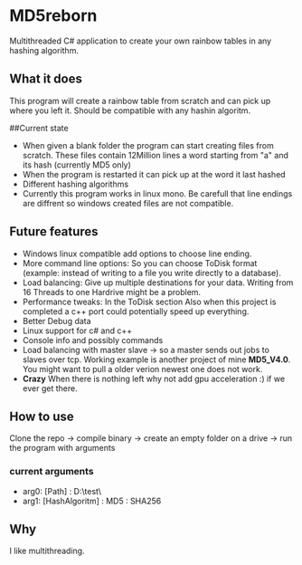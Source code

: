 # MD5reborn
Multithreaded C# application to create your own rainbow tables in any hashing algorithm.

## What it does
This program will create a rainbow table from scratch and can pick up where you left it.
Should be compatible with any hashin algoritm.

##Current state
* When given a blank folder the program can start creating files from scratch. These files contain 12Million lines a word starting from "a" and its hash (currently MD5 only)
* When the program is restarted it can pick up at the word it last hashed
* Different hashing algorithms
* Currently this program works in linux mono. Be carefull that line endings are diffrent so windows created files are not compatible.

## Future features
* Windows linux compatible add options to choose line ending.
* More command line options: So you can choose ToDisk format (example: instead of writing to a file you write directly to a database).
* Load balancing: Give up multiple destinations for your data. Writing from 16 Threads to one Hardrive might be a problem.
* Performance tweaks: In the ToDisk section Also when this project is completed a c++ port could potentially speed up everything.
* Better Debug data
* Linux support for c# and c++
* Console info and possibly commands
* Load balancing with master slave -> so a master sends out jobs to slaves over tcp. Working example is another project of mine  **MD5_V4.0**. You might want to pull a older verion newest one does not work.
* **Crazy** When there is nothing left why not add gpu acceleration :) if we ever get there.

## How to use
Clone the repo -> compile binary -> create an empty folder on a drive -> run the program with arguments

### current arguments

- arg0: [Path] : D:\\test\
- arg1: [HashAlgoritm] : MD5 : SHA256

## Why
I like multithreading.
